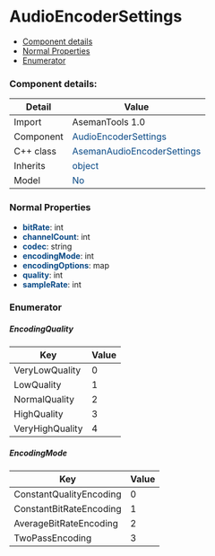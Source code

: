 # AudioEncoderSettings

 * [Component details](#component-details)
 * [Normal Properties](#normal-properties)
 * [Enumerator](#enumerator)


### Component details:

|Detail|Value|
|------|-----|
|Import|AsemanTools 1.0|
|Component|<font color='#074885'>AudioEncoderSettings</font>|
|C++ class|<font color='#074885'>AsemanAudioEncoderSettings</font>|
|Inherits|<font color='#074885'>object</font>|
|Model|<font color='#074885'>No</font>|


### Normal Properties

* <font color='#074885'><b>bitRate</b></font>: int
* <font color='#074885'><b>channelCount</b></font>: int
* <font color='#074885'><b>codec</b></font>: string
* <font color='#074885'><b>encodingMode</b></font>: int
* <font color='#074885'><b>encodingOptions</b></font>: map
* <font color='#074885'><b>quality</b></font>: int
* <font color='#074885'><b>sampleRate</b></font>: int




### Enumerator


##### EncodingQuality

|Key|Value|
|---|-----|
|VeryLowQuality|0|
|LowQuality|1|
|NormalQuality|2|
|HighQuality|3|
|VeryHighQuality|4|

##### EncodingMode

|Key|Value|
|---|-----|
|ConstantQualityEncoding|0|
|ConstantBitRateEncoding|1|
|AverageBitRateEncoding|2|
|TwoPassEncoding|3|

